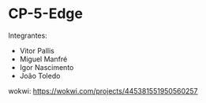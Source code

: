 # CP-5-Edge

Integrantes:
* Vitor Pallis
* Miguel Manfré
* Igor Nascimento
* João Toledo

  

wokwi: 
https://wokwi.com/projects/445381551950560257
